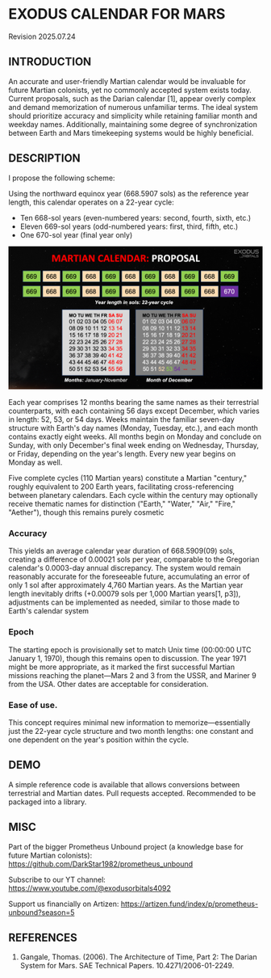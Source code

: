 # EXODUS CALENDAR FOR MARS
Revision 2025.07.24

## INTRODUCTION
An accurate and user-friendly Martian calendar would be invaluable for future Martian colonists, yet no commonly accepted system exists today. Current proposals, such as the Darian calendar [1], appear overly complex and demand memorization of numerous unfamiliar terms. The ideal system should prioritize accuracy and simplicity while retaining familiar month and weekday names. Additionally, maintaining some degree of synchronization between Earth and Mars timekeeping systems would be highly beneficial.


## DESCRIPTION
I propose the following scheme:

Using the northward equinox year (668.5907 sols) as the reference year length, this calendar operates on a 22-year cycle:

- Ten 668-sol years (even-numbered years: second, fourth, sixth, etc.)
- Eleven 669-sol years (odd-numbered years: first, third, fifth, etc.)
- One 670-sol year (final year only)

![martian calendar](infographics.png "Infographics")

Each year comprises 12 months bearing the same names as their terrestrial counterparts, with each containing 56 days except December, which varies in length: 52, 53, or 54 days. Weeks maintain the familiar seven-day structure with Earth's day names (Monday, Tuesday, etc.), and each month contains exactly eight weeks. All months begin on Monday and conclude on Sunday, with only December's final week ending on Wednesday, Thursday, or Friday, depending on the year's length. Every new year begins on Monday as well.

Five complete cycles (110 Martian years) constitute a Martian "century," roughly equivalent to 200 Earth years, facilitating cross-referencing between planetary calendars. Each cycle within the century may optionally receive thematic names for distinction ("Earth," "Water," "Air," "Fire," "Aether"), though this remains purely cosmetic

### Accuracy

This yields an average calendar year duration of 668.5909(09) sols, creating a difference of 0.00021 sols per year, comparable to the Gregorian calendar's 0.0003-day annual discrepancy. The system would remain reasonably accurate for the foreseeable future, accumulating an error of only 1 sol after approximately 4,760 Martian years. As the Martian year length inevitably drifts (+0.00079 sols per 1,000 Martian years[1, p3]), adjustments can be implemented as needed, similar to those made to Earth's calendar system

### Epoch
The starting epoch is provisionally set to match Unix time (00:00:00 UTC January 1, 1970), though this remains open to discussion. The year 1971 might be more appropriate, as it marked the first successful Martian missions reaching the planet—Mars 2 and 3 from the USSR, and Mariner 9 from the USA. Other dates are acceptable for consideration. 

### Ease of use.
This concept requires minimal new information to memorize—essentially just the 22-year cycle structure and two month lengths: one constant and one dependent on the year's position within the cycle.

## DEMO
A simple reference code is available that allows conversions between terrestrial and Martian dates. Pull requests accepted. Recommended to be packaged into a library. 

## MISC
Part of the bigger Prometheus Unbound project (a knowledge base for future Martian colonists):
https://github.com/DarkStar1982/prometheus_unbound

Subscribe to our YT channel:
https://www.youtube.com/@exodusorbitals4092

Support us financially on Artizen:
https://artizen.fund/index/p/prometheus-unbound?season=5

## REFERENCES

1. Gangale, Thomas. (2006). The Architecture of Time, Part 2: The Darian System for Mars. SAE Technical Papers. 10.4271/2006-01-2249. 